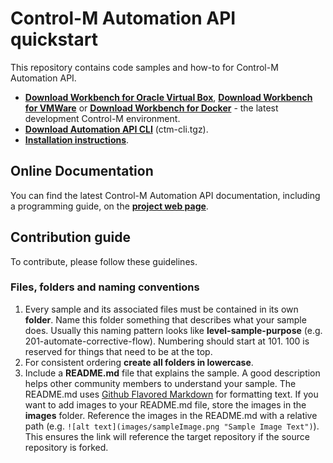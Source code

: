 # Control-M Automation API quickstart

This repository contains code samples and how-to for Control-M Automation API.  
+ [**Download Workbench for Oracle Virtual Box**](https://s3-us-west-2.amazonaws.com/controlm-appdev/release/v9.20.000/workbench_oracle_virtual_box.ova),  [**Download Workbench for VMWare**](https://s3-us-west-2.amazonaws.com/controlm-appdev/release/v9.20.000/workbench_vmware.ova) or [**Download Workbench for Docker**](https://docs.bmc.com/docs/automation-api/9019monthly/installation-872868681.html#Installation-InstallingtheControl-MWorkbenchonDocker) - the latest development Control-M environment. 
+ [**Download Automation API CLI**](https://s3-us-west-2.amazonaws.com/controlm-appdev/release/v9.20.000/ctm-cli.tgz) (ctm-cli.tgz).  
+ [**Installation instructions**](https://docs.bmc.com/docs/display/public/workloadautomation/Control-M+Automation+API+-+Installation).  

## Online Documentation
You can find the latest Control-M Automation API documentation, including a programming guide, on the [**project web page**](https://docs.bmc.com/docs/display/public/workloadautomation/Control-M+Automation+API+-+Getting+Started+Guide).

## Contribution guide
To contribute, please follow these guidelines.

### Files, folders and naming conventions
1. Every sample and its associated files must be contained in its own **folder**. Name this folder something that describes what your sample does. Usually this naming pattern looks like **level-sample-purpose** (e.g. 201-automate-corrective-flow). Numbering should start at 101. 100 is reserved for things that need to be at the top.
2. For consistent ordering **create all folders in lowercase**.
3. Include a **README.md** file that explains the sample. A good description helps other community members to understand your sample. The README.md uses [Github Flavored Markdown](https://guides.github.com/features/mastering-markdown/) for formatting text. If you want to add images to your README.md file, store the images in the **images** folder. Reference the images in the README.md with a relative path (e.g. `![alt text](images/sampleImage.png "Sample Image Text")`). This ensures the link will reference the target repository if the source repository is forked.
